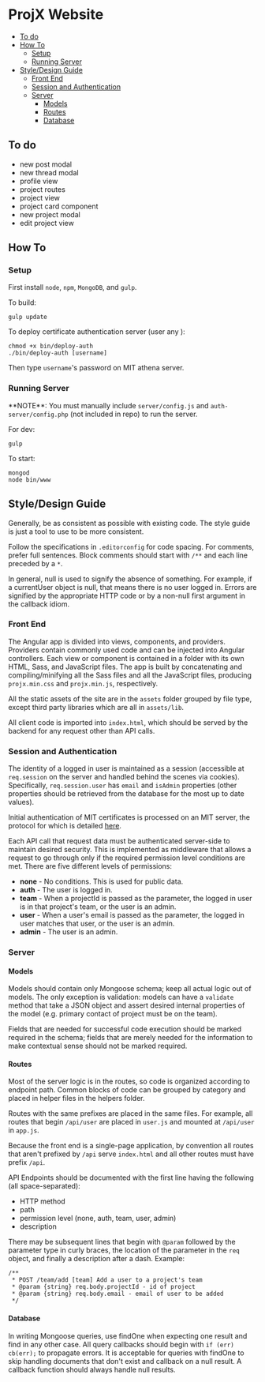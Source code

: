 # ProjX Website

<!-- START doctoc generated TOC please keep comment here to allow auto update -->
<!-- DON'T EDIT THIS SECTION, INSTEAD RE-RUN doctoc TO UPDATE -->


- [To do](#to-do)
- [How To](#how-to)
  - [Setup](#setup)
  - [Running Server](#running-server)
- [Style/Design Guide](#styledesign-guide)
  - [Front End](#front-end)
  - [Session and Authentication](#session-and-authentication)
  - [Server](#server)
    - [Models](#models)
    - [Routes](#routes)
    - [Database](#database)

<!-- END doctoc generated TOC please keep comment here to allow auto update -->

## To do

- new post modal
- new thread modal
- profile view
- project routes
- project view
- project card component
- new project modal
- edit project view

## How To

### Setup

First install `node`, `npm`, `MongoDB`, and `gulp`.

To build:
```
gulp update
```

To deploy certificate authentication server (user any ):
```
chmod +x bin/deploy-auth
./bin/deploy-auth [username]
```
Then type `username`'s password on MIT athena server.

### Running Server

\*\*NOTE\*\*: You must manually include `server/config.js` and `auth-server/config.php` (not included in repo) to run the server.

For dev:
```
gulp
```

To start:
```
mongod
node bin/www
```

## Style/Design Guide

Generally, be as consistent as possible with existing code. The style guide is just a tool to use to be more consistent.

Follow the specifications in `.editorconfig` for code spacing. For comments, prefer full sentences. Block comments should start with `/**` and each line preceded by a `*`.

In general, null is used to signify the absence of something. For example, if a currentUser object is null, that means there is no user logged in. Errors are signified by the appropriate HTTP code or by a non-null first argument in the callback idiom.

### Front End

The Angular app is divided into views, components, and providers. Providers contain commonly used code and can be injected into Angular controllers. Each view or component is contained in a folder with its own HTML, Sass, and JavaScript files. The app is built by concatenating and compiling/minifying all the Sass files and all the JavaScript files, producing `projx.min.css` and `projx.min.js`, respectively.

All the static assets of the site are in the `assets` folder grouped by file type, except third party libraries which are all in `assets/lib`.

All client code is imported into `index.html`, which should be served by the backend for any request other than API calls.

### Session and Authentication

The identity of a logged in user is maintained as a session (accessible at `req.session` on the server and handled behind the scenes via cookies). Specifically, `req.session.user` has `email` and `isAdmin` properties (other properties should be retrieved from the database for the most up to date values).

Initial authentication of MIT certificates is processed on an MIT server, the protocol for which is detailed [here](https://github.com/vfazel/mit-cert-auth).

Each API call that request data must be authenticated server-side to maintain desired security. This is implemented as middleware that allows a request to go through only if the required permission level conditions are met. There are five different levels of permissions:
- **none** - No conditions. This is used for public data.
- **auth** - The user is logged in.
- **team** - When a projectId is passed as the parameter, the logged in user is in that project's team, or the user is an admin.
- **user** - When a user's email is passed as the parameter, the logged in user matches that user, or the user is an admin.
- **admin** - The user is an admin.

### Server

#### Models

Models should contain only Mongoose schema; keep all actual logic out of models. The only exception is validation: models can have a `validate` method that take a JSON object and assert desired internal properties of the model (e.g. primary contact of project must be on the team).

Fields that are needed for successful code execution should be marked required in the schema; fields that are merely needed for the information to make contextual sense should not be marked required.

#### Routes

Most of the server logic is in the routes, so code is organized according to endpoint path. Common blocks of code can be grouped by category and placed in helper files in the helpers folder.

Routes with the same prefixes are placed in the same files. For example, all routes that begin `/api/user` are placed in `user.js` and mounted at `/api/user` in `app.js`.

Because the front end is a single-page application, by convention all routes that aren't prefixed by `/api` serve `index.html` and all other routes must have prefix `/api`.

API Endpoints should be documented with the first line having the following (all space-separated):
- HTTP method
- path
- permission level (none, auth, team, user, admin)
- description

There may be subsequent lines that begin with `@param` followed by the parameter type in curly braces, the location of the parameter in the `req` object, and finally a description after a dash. Example:
```
/**
 * POST /team/add [team] Add a user to a project's team
 * @param {string} req.body.projectId - id of project
 * @param {string} req.body.email - email of user to be added
 */
```

#### Database

In writing Mongoose queries, use findOne when expecting one result and find in any other case. All query callbacks should begin with `if (err) cb(err);` to propagate errors. It is acceptable for queries with findOne to skip handling documents that don't exist and callback on a null result. A callback function should always handle null results.
